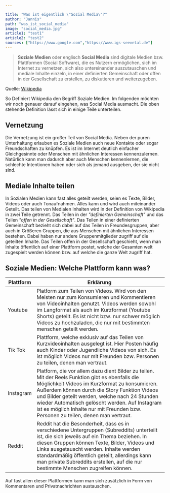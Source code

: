 ```yaml
---

title: "Was ist eigentlich \"Sozial Media\"?"
author: "Jannis"
path: "was_ist_social_media"
image: "social_media.jpg"
article1: "test1"
article2: "test2"
sources: ["https://www.google.com","https://www.igs-seevetal.de"]
---
```

> **Soziale Medien** oder englisch  **Social Media** sind digitale Medien bzw. Plattformen (Social Software), die es Nutzern ermöglichen, sich im Internet zu vernetzen, sich also untereinander auszutauschen und mediale Inhalte einzeln, in einer definierten Gemeinschaft oder offen in der Gesellschaft zu erstellen, zu diskutieren und weiterzugeben.

Quelle: [Wikipedia](https://de.wikipedia.org/wiki/Soziale_Medien)

So Definiert Wikipedia den Begriff Soziale Medien. Im folgenden möchten wir noch genauer darauf eingehen, was Social Media ausmacht. Die oben stehende Definition lässt sich in einige Teile unterteilen.


## Vernetzung
Die Vernetzung ist ein großer Teil von Social Media. Neben der puren Unterhaltung erlauben es Soziale Medien auch neue Kontakte oder sogar Freundschaften zu knüpfen. Es ist im Internet deutlich einfacher Gleichgesinnte oder Menschen mit ähnlichen Interessen kennenzulernen. Natürlich kann man dadurch aber auch Menschen kennenlernen, die schlechte Intentionen haben oder sich als jemand ausgeben, der sie nicht sind.

## Mediale Inhalte teilen 
In Sozialen Medien kann fast alles geteilt werden, seien es Texte, Bilder, Videos oder auch Tonaufnahmen. Alles kann und wird auch miteinander Geteilt. Das teilen von Medialen Inhalten wird in der Definition von Wikipedia in zwei Teile getrennt. Das Teilen in der *"definierten Gemeinschaft"* und das Teilen *"offen in der Gesellschaft"*. Das Teilen in einer definierten Gemeinschaft bezieht sich dabei auf das Teilen in Freundesgruppen, aber auch in Größeren Gruppen, die aus Menschen mit ähnlichen Interessen bestehen. Dabei haben nur andere Gruppenmitglieder zugriff auf die geteilten Inhalte. Das Teilen offen in der Gesellschaft geschieht, wenn man Inhalte öffentlich auf einer Plattform postet, welche der Gesamten welt zugespielt werden können bzw. auf welche die ganze Welt zugriff hat.

## Soziale Medien: Welche Plattform kann was?
|Plattform|Erklärung  |
|--|--|
| Youtube | Platform zum Teilen von Videos. Wird von den Meisten nur zum Konsumieren und Kommentieren von Videoinhalten genutzt. Videos werden sowohl im Langformat als auch im Kurzformat (Youtube Shorts) geteilt. Es ist nicht bzw. nur schwer möglich Videos zu hochzuladen, die nur mit bestimmten menschen geteilt werden. |
| Tik Tok | Plattform, welche exklusiv auf das Teilen von Kurzvideoinhalten ausgelegt ist. Hier Posten häufig auch Kinder oder Jugendliche Videos von sich. Es ist möglich Videos nur mit Freunden bzw. Personen zu teilen, denen man vertraut. |
| Instagram | Platform, die vor allem dazu dient Bilder zu teilen. Mit der Reels Funktion gibt es ebenfalls die Möglichkeit Videos im Kurzformat zu konsumieren. Außerdem können durch die Story Funktion Videos und Bilder geteilt werden, welche nach 24 Stunden wieder Automatisch gelöscht werden. Auf Instagram ist es möglich Inhalte nur mit Freunden bzw. Personen zu teilen, denen man vertraut. |
| Reddit | Reddit hat die Besonderheit, dass es in verschiedene Untergruppen (Subreddits) unterteilt ist, die sich jeweils auf ein Thema beziehen. In diesen Gruppen können Texte, Bilder, Videos und Links ausgetauscht werden. Inhalte werden standardmäßig öffentlich geteilt, allerdings kann man private Subreddits erstellen, auf die nur bestimmte Menschen zugreifen können.|

Auf fast allen dieser Plattformen kann man sich zusätzlich in Form von Kommentaren und Privatnachrichten austauschen.

